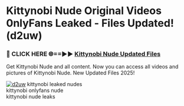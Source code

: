 # Kittynobi Nude Original Videos 0nlyFans Leaked - Files Updated! (d2uw)

<h3>🔴 CLICK HERE 🌐==►► <a href="https://tinyurl.com/yc6ubb5a" rel="nofollow">Kittynobi Nude Updated Files</a></h3>

Get Kittynobi Nude and all content. Now you can access all videos and pictures of Kittynobi Nude. New Updated Files 2025!

[![d2uw](https://i.imgur.com/7eu0CRL.gif)](https://tinyurl.com/yc6ubb5a)
kittynobi leaked nudes<br>
kittynobi onlyfans nude<br>
kittynobi nude leaks